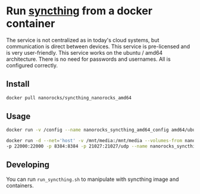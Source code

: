 # Run [syncthing](https://syncthing.net) from a docker container

The service is not centralized as in today's cloud systems, but communication is direct between devices. This service is pre-licensed and is very user-friendly. This service works on the ubuntu / amd64 architecture. There is no need for passwords and usernames. All is configured correctly.

## Install
```sh
docker pull nanorocks/syncthing_nanorocks_amd64
```

## Usage

```sh
docker run -v /config --name nanorocks_syncthing_amd64_config amd64/ubuntu chown -R 22000 /config
```

```sh
docker run -d --net='host' -v /mnt/media:/mnt/media --volumes-from nanorocks_syncthing_amd64_config \
-p 22000:22000 -p 8384:8384 -p 21027:21027/udp --name nanorocks_syncthing_amd64 nanorocks/syncthing_nanorocks_amd64

```

## Developing
You can run `run_syncthing.sh` to manipulate with syncthing image and containers.

